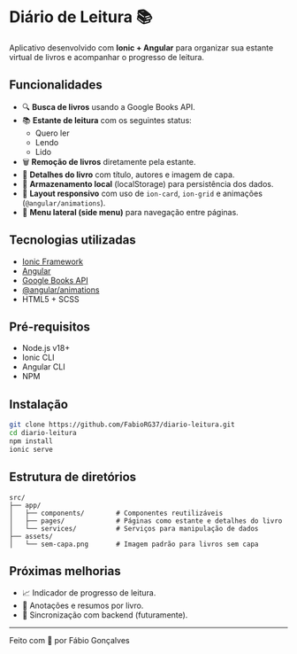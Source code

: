 # Diário de Leitura 📚

Aplicativo desenvolvido com **Ionic + Angular** para organizar sua estante virtual de livros e acompanhar o progresso de leitura.

## Funcionalidades

- 🔍 **Busca de livros** usando a Google Books API.
- 📚 **Estante de leitura** com os seguintes status:
  - Quero ler
  - Lendo
  - Lido
- 🗑️ **Remoção de livros** diretamente pela estante.
- 📄 **Detalhes do livro** com título, autores e imagem de capa.
- 📂 **Armazenamento local** (localStorage) para persistência dos dados.
- 🎨 **Layout responsivo** com uso de `ion-card`, `ion-grid` e animações (`@angular/animations`).
- 📱 **Menu lateral (side menu)** para navegação entre páginas.

## Tecnologias utilizadas

- [Ionic Framework](https://ionicframework.com/)
- [Angular](https://angular.io/)
- [Google Books API](https://developers.google.com/books)
- [@angular/animations](https://angular.io/guide/animations)
- HTML5 + SCSS

## Pré-requisitos

- Node.js v18+
- Ionic CLI
- Angular CLI
- NPM

## Instalação

```bash
git clone https://github.com/FabioRG37/diario-leitura.git
cd diario-leitura
npm install
ionic serve
````

## Estrutura de diretórios

```
src/
├── app/
│   ├── components/        # Componentes reutilizáveis
│   ├── pages/             # Páginas como estante e detalhes do livro
│   └── services/          # Serviços para manipulação de dados
├── assets/
│   └── sem-capa.png       # Imagem padrão para livros sem capa
```

## Próximas melhorias

* 📈 Indicador de progresso de leitura.
* 📝 Anotações e resumos por livro.
* 🔁 Sincronização com backend (futuramente).

---

Feito com 💙 por Fábio Gonçalves